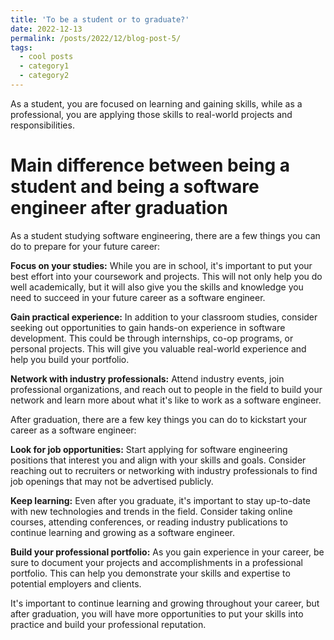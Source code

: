 ```yaml
---
title: 'To be a student or to graduate?'
date: 2022-12-13
permalink: /posts/2022/12/blog-post-5/
tags:
  - cool posts
  - category1
  - category2
---
```


As a student, you are focused on learning and gaining skills, while as a professional, you are applying those skills to real-world projects and responsibilities. 

Main difference between being a student and being a software engineer after graduation
=====

As a student studying software engineering, there are a few things you can do to prepare for your future career:

<b>Focus on your studies:</b> While you are in school, it's important to put your best effort into your coursework and projects. This will not only help you do well academically, but it will also give you the skills and knowledge you need to succeed in your future career as a software engineer.

<b>Gain practical experience:</b> In addition to your classroom studies, consider seeking out opportunities to gain hands-on experience in software development. This could be through internships, co-op programs, or personal projects. This will give you valuable real-world experience and help you build your portfolio.

<b>Network with industry professionals:</b> Attend industry events, join professional organizations, and reach out to people in the field to build your network and learn more about what it's like to work as a software engineer.

After graduation, there are a few key things you can do to kickstart your career as a software engineer:

<b>Look for job opportunities:</b> Start applying for software engineering positions that interest you and align with your skills and goals. Consider reaching out to recruiters or networking with industry professionals to find job openings that may not be advertised publicly.

<b>Keep learning:</b> Even after you graduate, it's important to stay up-to-date with new technologies and trends in the field. Consider taking online courses, attending conferences, or reading industry publications to continue learning and growing as a software engineer.

<b>Build your professional portfolio:</b> As you gain experience in your career, be sure to document your projects and accomplishments in a professional portfolio. This can help you demonstrate your skills and expertise to potential employers and clients.

It's important to continue learning and growing throughout your career, but after graduation, you will have more opportunities to put your skills into practice and build your professional reputation.

